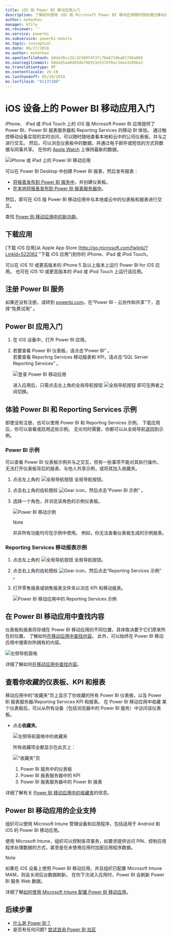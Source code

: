 ```yaml
---
title: iOS 版 Power BI 移动应用入门
description: 了解如何使用 iOS 版 Microsoft Power BI 移动应用随时随地通过移动设备访问本地和云中的业务信息。
author: mshenhav
manager: kfile
ms.reviewer: ''
ms.service: powerbi
ms.subservice: powerbi-mobile
ms.topic: conceptual
ms.date: 06/27/2018
ms.author: mshenhav
ms.openlocfilehash: b0de20cc32c32360f4f37c70e673dba01740a860
ms.sourcegitcommit: 60dad5aa0d85db790553e537bf8ac34ee3289ba3
ms.translationtype: MT
ms.contentlocale: zh-CN
ms.lasthandoff: 05/29/2019
ms.locfileid: "61137288"
---
```

# <a name="get-started-with-the-power-bi-mobile-app-on-ios-devices"></a>iOS 设备上的 Power BI 移动应用入门
iPhone、 iPad 或 iPod Touch 上的 iOS 版 Microsoft Power BI 应用提供了 Power BI、Power BI 报表服务器和 Reporting Services 的移动 BI 体验。 通过触控移动设备实现的实时访问，可以随时随地查看本地和云中的公司仪表板，并与之进行交互。 然后，可以浏览仪表板中的数据，并通过电子邮件或短信的方式将数据与同事共享。 在你的 [Apple Watch](mobile-apple-watch.md) 上保持最新的数据。  

![iPhone 或 iPad 上的 Power BI 移动应用](./media/mobile-iphone-app-get-started/pbi_ipad_iphonedevices.png)

可以在 Power BI Desktop 中创建 Power BI 报表，然后发布报表：

* [将报表发布到 Power BI 服务中](../../service-get-started.md)，并创建仪表板。
* [在本地将报表发布到 Power BI 报表服务器中](../../report-server/quickstart-create-powerbi-report.md)。

然后，即可在 iOS 版 Power BI 移动应用中与本地或云中的仪表板和报表进行交互。

查找 [Power BI 移动应用中的新功能](mobile-whats-new-in-the-mobile-apps.md)。

## <a name="download-the-app"></a>下载应用
[下载 iOS 应用]从 Apple App Store (http://go.microsoft.com/fwlink/?LinkId=522062 "下载 iOS 应用")到你的 iPhone、iPad 或 iPod Touch。

可以在 iOS 10 或更高版本的 iPhone 5 及以上版本上运行 Power BI for iOS 应用。 也可在 iOS 10 或更高版本的 iPad 或 iPod Touch 上运行该应用。 

## <a name="sign-up-for-the-power-bi-service"></a>注册 Power BI 服务
如果还没有注册，请转到 [powerbi.com](https://powerbi.microsoft.com/get-started/)，在“Power BI - 云协作和共享”下，选择“免费试用”   。


## <a name="get-started-with-the-power-bi-app"></a>Power BI 应用入门
1. 在 iOS 设备中，打开 Power BI 应用。
2. 若要查看 Power BI 仪表板，请点击“Power BI”  。  
   若要查看 Reporting Services 移动报表和 KPI，请点击“SQL Server Reporting Services”  。
   
   ![登录 Power BI 移动应用](./media/mobile-iphone-app-get-started/power-bi-connect-to-login.png)
   
   进入应用后，只需点击左上角的全局导航按钮 ![全局导航按钮](./././media/mobile-iphone-app-get-started/power-bi-iphone-global-nav-button.png) 即可在两者之间切换。 

## <a name="try-the-power-bi-and-reporting-services-samples"></a>体验 Power BI 和 Reporting Services 示例
即使没有注册，也可以使用 Power BI 和 Reporting Services 示例。 下载应用后，你可以查看或启用这些示例。 无论何时需要，你都可以从全局导航返回到示例。

### <a name="power-bi-samples"></a>Power BI 示例
可以查看 Power BI 仪表板示例并与之交互，但有一些事项不能对其执行操作。 无法打开仪表板背后的报表、与他人共享示例，或将其加入收藏夹。

1. 点击左上角的 ![全局导航按钮](./././media/mobile-iphone-app-get-started/power-bi-iphone-global-nav-button.png) 全局导航按钮。
2. 点击右上角的齿轮图标 ![Gear icon](././media/mobile-iphone-app-get-started/power-bi-ios-gear-icon.png)，然后点击“Power BI 示例”  。
3. 选择一个角色，并浏览该角色的示例仪表板。  
   
   ![Power BI 移动示例](./media/mobile-iphone-app-get-started/power-bi-iphone-powerbi-samples.png)
   
   > [!NOTE]
   > 并非所有功能均可在示例中使用。 例如，你无法查看仪表板生成的示例报表。 
   > 
   > 

### <a name="reporting-services-mobile-report-samples"></a>Reporting Services 移动报表示例
1. 点击左上角的 ![全局导航按钮](./././media/mobile-iphone-app-get-started/power-bi-iphone-global-nav-button.png) 全局导航按钮。
2. 点击右上角的齿轮图标 ![Gear icon](././media/mobile-iphone-app-get-started/power-bi-ios-gear-icon.png)，然后点击“Reporting Services 示例”  。
3. 打开零售报表或销售报表文件夹以浏览 KPI 和移动报表。
   
   ![Power BI 移动应用中的 Reporting Services 示例](./media/mobile-iphone-app-get-started/power-bi-reporting-services-samples.png)

## <a name="find-your-content-in-the-power-bi-mobile-apps"></a>在 Power BI 移动应用中查找内容
仪表板和报表将存储在 Power BI 移动应用的不同位置，具体取决要于它们原来所在的位置。 了解如何[在移动应用中查找内容](mobile-apps-quickstart-view-dashboard-report.md)。 此外，可以始终在 Power BI 移动应用中搜索你所拥有的内容。 

![左侧导航窗格](./media/mobile-iphone-app-get-started/power-bi-iphone-left-nav.png)

详细了解如何[在移动应用中查找内容](mobile-apps-quickstart-view-dashboard-report.md)。

## <a name="view-your-favorite-dashboards-kpis-and-reports"></a>查看你收藏的仪表板、KPI 和报表
移动应用中的“收藏夹”页上显示了你收藏的所有 Power BI 仪表板，以及 Power BI 报表服务器/Reporting Services KPI 和报表。 在 Power BI 移动应用中收藏  某个仪表板后，可以从所有设备（包括浏览器中的 Power BI 服务）中访问该仪表板。 

* 点击**收藏夹**。
  
   ![左侧导航窗格中的收藏夹](./media/mobile-iphone-app-get-started/power-bi-iphone-favorites-nav.png)
  
   所有收藏项全都显示在此页上：
  
   ![“收藏夹”页](./media/mobile-iphone-app-get-started/power-bi-iphone-faves-report-server-number-callouts.png)
  
  1. Power BI 服务中的仪表板
  2. Power BI 报表服务器中的 KPI
  3. Power BI 报表服务器中的 Power BI 报表

详细了解有关 [Power BI 移动应用中的收藏夹](mobile-apps-favorites.md)的信息。

## <a name="enterprise-support-for-the-power-bi-mobile-apps"></a>Power BI 移动应用的企业支持
组织可以使用 Microsoft Intune 管理设备和应用程序，包括适用于 Android 和 iOS 的 Power BI 移动应用。

使用 Microsoft Intune，组织可以控制各项事务，如要求提供访问 PIN、控制应用程序处理数据的方式，甚至是在未使用应用时加密应用程序数据。

> [!NOTE]
> 如果在 iOS 设备上使用 Power BI 移动应用，并且组织已配置 Microsoft Intune MAM，则会关闭后台数据刷新。 在你下次进入应用时，Power BI 会刷新 Power BI 服务 Web 数据。
> 

详细了解[如何使用 Microsoft Intune 配置 Power BI 移动应用](../../service-admin-mobile-intune.md)。 

## <a name="next-steps"></a>后续步骤

* [什么是 Power BI？](../../power-bi-overview.md)
* 是否有任何问题? [尝试咨询 Power BI 社区](http://community.powerbi.com/)


